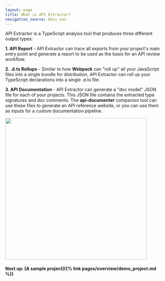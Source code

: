 ```yaml
---
layout: page
title: What is API Extractor?
navigation_source: docs_nav
---
```


API Extractor is a TypeScript analysis tool that produces three different output types:

**1. API Report** - API Extractor can trace all exports from your project's main entry point and generate
a report to be used as the basis for an API review workflow.

**2. .d.ts Rollups** - Similar to how **Webpack** can "roll up" all your JavaScript files into a single bundle
for distribution, API Extractor can roll up your TypeScript declarations into a single .d.ts file.

**3. API Documentation** - API Extractor can generate a "doc model" JSON file for each of your projects.  This
JSON file contains the extracted type signatures and doc comments.  The **api-documenter** companion tool
can use these files to generate an API reference website, or you can use them as inputs for a custom documentation
pipeline.

<div class="d-flex flex-row justify-content-center py-5">
  <img style="height: 450px;" class="mx-auto" src="{{ site.baseurl }}/images/ae-flow-chart.svg" />
</div>

#### Next up: [A sample project]({% link pages/overview/demo_project.md %})
